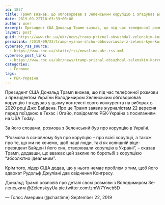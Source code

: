 ```yaml
---
id: 1857
title: Трамп визнав, що обговорював з Зеленським корупцію і згадував Байдена
date: 2019-09-22T18:03:39+00:00
author: user
excerpt: Президент США Дональд Трамп визнав, що під час телефонної розмови з президентом України Володимиром Зеленським обговорював корупцію і згадував у цьому...
layout: post
guid: https://www.rbc.ua/ukr/news/tramp-priznal-obsuzhdal-zelenskim-korruptsiyu-1569175201.html
permalink: /2019/09/22/tramp-vyznav-shcho-obhovoriuvav-z-zelens-kym-koruptsiiu-i-zghaduvav-baydena/
cyberseo_rss_source:
  - https://www.rbc.ua/static/rss/newsline.ukr.rss.xml
cyberseo_post_link:
  - https://www.rbc.ua/ukr/news/tramp-priznal-obsuzhdal-zelenskim-korruptsiyu-1569175201.html
categories:
  - Головне
tags:
  - РБК-Україна
---
```

Президент США Дональд Трамп визнав, що під час телефонної розмови з президентом України Володимиром Зеленським обговорював корупцію і згадував у цьому контексті свого конкурента на виборах в 2020 році Джо Байдена. Про це Трамп заявив журналістам 22 вересня перед поїздкою в Техас і Огайо, повідомляє РБК-Україна з посиланням на USA Today.

За його словами, розмова з Зеленський був про корупцію в Україні.

&#8220;Розмова в основному був про корупцію &#8211; про всієї корупції, а також про те, що ми не хочемо, щоб наші люди, такі як колишній віце-президент Байден і його син, створювали корупцію в Україні&#8221;, &#8211; сказав Трамп, додавши, що вважає цей заклик по боротьбі з корупцією &#8220;абсолютно ідеальним&#8221;.

Крім того, лідер США додав, що у нього немає проблем з тим, щоб його адвокат Рудольф Джуліані дав свідчення Конгресу.

<p dir="ltr" lang="uk">
  Дональд Трамп розповів про деталі своєї розмови з Володимиром Зеленським @ZelenskyyUa pic.twitter.com/zmW7Yweb5D
</p>

— Голос Америки (@chastime) September 22, 2019